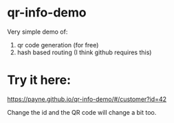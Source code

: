 # qr-info-demo

Very simple demo of:
1. qr code generation (for free)
2. hash based routing (I think github requires this)

# Try it here:


https://payne.github.io/qr-info-demo/#/customer?id=42

Change the id and the QR code will change a bit too.


